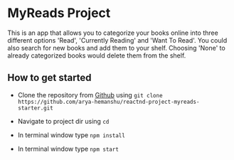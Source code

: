 # MyReads Project

This is an app that allows you to categorize your books online into three different options 'Read', 'Currently Reading' and 'Want To Read'. You could also search for new books and add them to your shelf. Choosing 'None' to already categorized books would delete them from the shelf.

## How to get started

- Clone the repository from [Github]('https://github.com/arya-hemanshu/reactnd-project-myreads-starter.git') using ```git clone https://github.com/arya-hemanshu/reactnd-project-myreads-starter.git```

- Navigate to project dir using ```cd```
- In terminal window type ```npm install```
- In terminal window type ```npm start```

